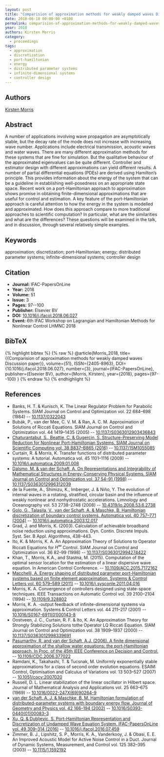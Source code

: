 ```yaml
---
layout: post
title: "Comparision of approximation methods for weakly damped waves Discussion paper"
date: 2018-06-18 00:00:00 +0100
permalink: comparision-of-approximation-methods-for-weakly-damped-waves-discussion-paper
year: 2018
authors: Kirsten Morris
category:
  - proceedings
tags:
  - approximation
  - discretization
  - port-hamiltonian
  - energy
  - distributed parameter systems
  - infinite-dimensional systems
  - controller design
---
```

 
## Authors
[Kirsten Morris](authors/kirsten_morris)
 
## Abstract
A number of applications involving wave propagation are asymptotically stable, but the decay rate of the mode does not increase with increasing wave number. Applications include electrical transmission, acoustic waves and water waves. There are many different approximation methods for these systems that are fine for simulation. But the qualitative behaviour of the approximated eigenvalues can be quite different. Controller and estimator design with different approximations can yield different results. A number of partial differential equations (PDEs) are derived using Hamilton’s principle. This provides information about the energy of the system that can be a guideline in establishing well-posedness on an appropriate state space. Recent work on a port-Hamiltonian approach to approximation shows promise in obtaining finite-dimensional approximations that are useful for control and estimation. A key feature of the port-Hamiltonian approach is careful attention to how the energy in the system is modelled and approximated. How does this approach compare to more traditional approaches to scientific computation? In particular, what are the similarities and what are the differences? These questions will be examined in the talk, and in discussion, through several relatively simple examples.
 
## Keywords
approximation; discretization; port-Hamiltonian; energy; distributed parameter systems; infinite-dimensional systems; controller design
 
## Citation
- **Journal:** IFAC-PapersOnLine
- **Year:** 2018
- **Volume:** 51
- **Issue:** 3
- **Pages:** 97--100
- **Publisher:** Elsevier BV
- **DOI:** [10.1016/j.ifacol.2018.06.027](https://doi.org/10.1016/j.ifacol.2018.06.027)
- **Event:** 6th IFAC Workshop on Lagrangian and Hamiltonian Methods for Nonlinear Control LHMNC 2018
 
## BibTeX
{% highlight bibtex %}
{% raw %}
@article{Morris_2018,
  title={{Comparision of approximation methods for weakly damped waves Discussion paper}},
  volume={51},
  ISSN={2405-8963},
  DOI={10.1016/j.ifacol.2018.06.027},
  number={3},
  journal={IFAC-PapersOnLine},
  publisher={Elsevier BV},
  author={Morris, Kirsten},
  year={2018},
  pages={97--100}
}
{% endraw %}
{% endhighlight %}
 
## References
- Banks, H. T. & Kunisch, K. The Linear Regulator Problem for Parabolic Systems. SIAM Journal on Control and Optimization vol. 22 684–698 (1984) -- [10.1137/0322043](https://doi.org/10.1137/0322043)
- Bubák, P., van der Mee, C. V. M. & Ran, A. C. M. Approximation of Solutions of Riccati Equations. SIAM Journal on Control and Optimization vol. 44 1419–1435 (2005) -- [10.1137/S0363012903436843](https://doi.org/10.1137/S0363012903436843)
- [Chaturantabut, S., Beattie, C. & Gugercin, S. Structure-Preserving Model Reduction for Nonlinear Port-Hamiltonian Systems. SIAM Journal on Scientific Computing vol. 38 B837–B865 (2016)](structure-preserving-model-reduction-for-nonlinear-port-hamiltonian-systems) -- [10.1137/15M1055085](https://doi.org/10.1137/15M1055085)
- Curtain, R. & Morris, K. Transfer functions of distributed parameter systems: A tutorial. Automatica vol. 45 1101–1116 (2009) -- [10.1016/j.automatica.2009.01.008](https://doi.org/10.1016/j.automatica.2009.01.008)
- [Dalsmo, M. & van der Schaft, A. On Representations and Integrability of Mathematical Structures in Energy-Conserving Physical Systems. SIAM Journal on Control and Optimization vol. 37 54–91 (1998)](on-representations-and-integrability-of-mathematical-structures-in-energy-conserving-physical-systems) -- [10.1137/S0363012996312039](https://doi.org/10.1137/S0363012996312039)
- de la Fuente, A., Shimizu, K., Imberger, J. & Niño, Y. The evolution of internal waves in a rotating, stratified, circular basin and the influence of weakly nonlinear and nonhydrostatic accelerations. Limnology and Oceanography vol. 53 2738–2748 (2008) -- [10.4319/lo.2008.53.6.2738](https://doi.org/10.4319/lo.2008.53.6.2738)
- [Golo, G., Talasila, V., van der Schaft, A. & Maschke, B. Hamiltonian discretization of boundary control systems. Automatica vol. 40 757–771 (2004)](hamiltonian-discretization-of-boundary-control-systems) -- [10.1016/j.automatica.2003.12.017](https://doi.org/10.1016/j.automatica.2003.12.017)
- Grad, J. and Morris, K. (2003). Calculation of achievable broadband noise reduction using approximations. Dyn. Contin. Discrete Impuls. Syst. Ser. B Appl. Algorithms, 438–443.
- Ito, K. & Morris, K. A. An Approximation Theory of Solutions to Operator Riccati Equations for $H^\infty$ Control. SIAM Journal on Control and Optimization vol. 36 82–99 (1998) -- [10.1137/S0363012994274422](https://doi.org/10.1137/S0363012994274422)
- Khan, T., Morris, K.A., and Stastna, M. (2015). Computation of the optimal sensor location for the estimation of a linear dispersive wave equation. In American Control Conference. -- [10.1109/ACC.2015.7172162](https://doi.org/10.1109/ACC.2015.7172162)
- [Macchelli, A. Energy shaping of distributed parameter port-Hamiltonian systems based on finite element approximation. Systems &amp; Control Letters vol. 60 579–589 (2011)](energy-shaping-of-distributed-parameter-port-hamiltonian-systems-based-on-finite-element-approximation) -- [10.1016/j.sysconle.2011.04.016](https://doi.org/10.1016/j.sysconle.2011.04.016)
- Morris, K. A. Convergence of controllers designed using state-space techniques. IEEE Transactions on Automatic Control vol. 39 2100–2104 (1994) -- [10.1109/9.328802](https://doi.org/10.1109/9.328802)
- Morris, K. A. -output feedback of infinite-dimensional systems via approximation. Systems &amp; Control Letters vol. 44 211–217 (2001) -- [10.1016/S0167-6911(01)00143-8](https://doi.org/10.1016/S0167-6911(01)00143-8)
- Oostveen, J. C., Curtain, R. F. & Ito, K. An Approximation Theory for Strongly Stabilizing Solutions tothe Operator LQ Riccati Equation. SIAM Journal on Control and Optimization vol. 38 1909–1937 (2000) -- [10.1137/S0363012998339691](https://doi.org/10.1137/S0363012998339691)
- [Pasumarthy, R. and van der Schaft, A.J. (2006). A finite dimensional approximation of the shallow water equations: the port-Hamiltonian approach. In Proc. of the 45th IEEE Conference on Decision and Control.](a-finite-dimensional-approximation-of-the-shallow-water-equations-the-port-hamiltonian-approach) -- [10.1109/CDC.2006.377022](https://doi.org/10.1109/CDC.2006.377022)
- Ramdani, K., Takahashi, T. & Tucsnak, M. Uniformly exponentially stable approximations for a class of second order evolution equations. ESAIM: Control, Optimisation and Calculus of Variations vol. 13 503–527 (2007) -- [10.1051/cocv:2007020](https://doi.org/10.1051/cocv:2007020)
- Russell, D. L. Linear stabilization of the linear oscillator in Hilbert space. Journal of Mathematical Analysis and Applications vol. 25 663–675 (1969) -- [10.1016/0022-247X(69)90264-9](https://doi.org/10.1016/0022-247X(69)90264-9)
- [van der Schaft, A. J. & Maschke, B. M. Hamiltonian formulation of distributed-parameter systems with boundary energy flow. Journal of Geometry and Physics vol. 42 166–194 (2002)](hamiltonian-formulation-of-distributed-parameter-systems-with-boundary-energy-flow) -- [10.1016/S0393-0440(01)00083-3](https://doi.org/10.1016/S0393-0440(01)00083-3)
- [Xu, Q. & Dubljevic, S. Port-Hamiltonian Representation and Discretization of Undamped Wave Equation System. IFAC-PapersOnLine vol. 49 309–314 (2016)](port-hamiltonian-representation-and-discretization-of-undamped-wave-equation-system) -- [10.1016/j.ifacol.2016.07.459](https://doi.org/10.1016/j.ifacol.2016.07.459)
- Zimmer, B. J., Lipshitz, S. P., Morris, K. A., Vanderkooy, J. & Obasi, E. E. An Improved Acoustic Model for Active Noise Control in a Duct. Journal of Dynamic Systems, Measurement, and Control vol. 125 382–395 (2003) -- [10.1115/1.1592192](https://doi.org/10.1115/1.1592192)

